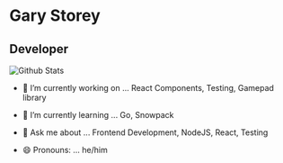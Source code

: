
# Gary Storey

## Developer

![Github Stats](https://github-readme-stats.vercel.app/api?username=garystorey&show_icons=true&hide_border=true&count_private=true&theme=dark)

- 🔭 I’m currently working on ... React Components, Testing, Gamepad library

- 🌱 I’m currently learning ... Go, Snowpack

- 💬 Ask me about ... Frontend Development, NodeJS, React, Testing

- 😄 Pronouns: ...  he/him

